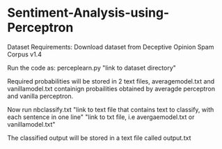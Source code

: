 # Sentiment-Analysis-using-Perceptron

Dataset Requirements: Download dataset from Deceptive Opinion Spam Corpus v1.4

Run the code as: perceplearn.py "link to dataset directory"

Required probabilities will be stored in 2 text files, averagemodel.txt and vanillamodel.txt containign probailities obtained by averagde perceptron and vanilla perceptron.

Now run nbclassify.txt "link to text file that contains text to classify, with each sentence in one line" "link to txt file, i.e avergaemodel.txt or vanillamodel.txt"

The classified output will be stored in a text file called output.txt
